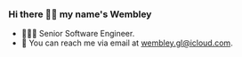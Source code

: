 ### Hi there 👋🏾 my name's Wembley

- 👨🏾‍💻 Senior Software Engineer.
- 📧 You can reach me via email at <a href="mailto:wembley.gl@icloud.com?subject=Hello%20there!">wembley.gl@icloud.com</a>.

